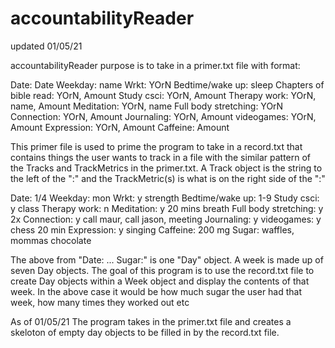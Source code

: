 # accountabilityReader
updated 01/05/21

accountabilityReader purpose is to take in a primer.txt file with format: 

Date: Date
Weekday: name
Wrkt: YOrN
Bedtime/wake up: sleep
Chapters of bible read: YOrN, Amount
Study csci: YOrN, Amount
Therapy work: YOrN, name, Amount
Meditation: YOrN, name 
Full body stretching: YOrN
Connection: YOrN, Amount
Journaling: YOrN, Amount
videogames: YOrN, Amount
Expression: YOrN, Amount
Caffeine: Amount

This primer file is used to prime the program to take in a record.txt that contains things the user wants to track in a
file with the similar pattern of the Tracks and TrackMetrics in the primer.txt. 
A Track object is the string to the left of the ":" and the
TrackMetric(s) is what is on the right side of the ":"

Date: 1/4
Weekday: mon
Wrkt: y strength
Bedtime/wake up: 1-9 
Study csci: y class
Therapy work: n
Meditation: y 20 mins breath
Full body stretching: y 2x
Connection: y call maur, call jason, meeting 
Journaling: y
videogames: y chess 20 min
Expression: y singing
Caffeine: 200 mg
Sugar: waffles, mommas chocolate

The above from "Date: ... Sugar:" is one "Day" object. A week is made up of seven Day objects.
The goal of this program is to use the record.txt file to create Day objects within a Week object and 
display the contents of that week. In the above case it would be how much sugar the user had that week, how many times they worked out etc

As of 01/05/21 The program takes in the primer.txt file and creates a skeloton of empty day objects to be filled in by the record.txt file.
